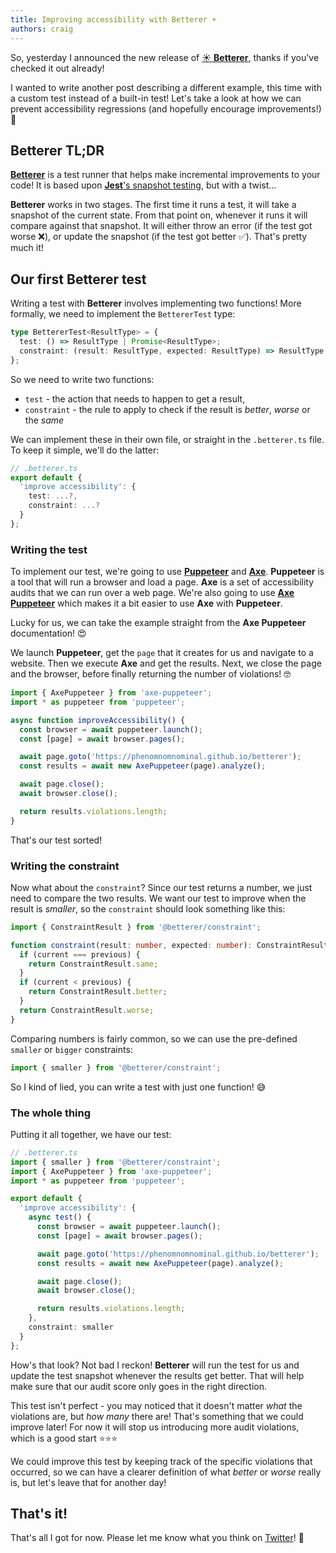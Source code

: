 ```yaml
---
title: Improving accessibility with Betterer ☀️
authors: craig
---
```


So, yesterday I announced the new release of [☀️ **Betterer**](https://dev.to/phenomnominal/betterer-v1-0-0-301b), thanks if you've checked it out already!

I wanted to write another post describing a different example, this time with a custom test instead of a built-in test! Let's take a look at how we can prevent accessibility regressions (and hopefully encourage improvements!) 👀

## **Betterer** TL;DR

[**Betterer**](https://github.com/phenomnomnominal/betterer) is a test runner that helps make incremental improvements to your code! It is based upon [**Jest**'s snapshot testing](https://jestjs.io/docs/en/snapshot-testing), but with a twist...

**Betterer** works in two stages. The first time it runs a test, it will take a snapshot of the current state. From that point on, whenever it runs it will compare against that snapshot. It will either throw an error (if the test got worse ❌), or update the snapshot (if the test got better ✅). That's pretty much it!

<!-- truncate -->

## Our first **Betterer** test

Writing a test with **Betterer** involves implementing two functions! More formally, we need to implement the `BettererTest` type:

```typescript
type BettererTest<ResultType> = {
  test: () => ResultType | Promise<ResultType>;
  constraint: (result: ResultType, expected: ResultType) => ResultType | Promise<ResultType>;
};
```

So we need to write two functions:

- `test` - the action that needs to happen to get a result,
- `constraint` - the rule to apply to check if the result is _better_, _worse_ or the _same_

We can implement these in their own file, or straight in the `.betterer.ts` file. To keep it simple, we'll do the latter:

```typescript
// .betterer.ts
export default {
  'improve accessibility': {
    test: ...?,
    constraint: ...?
  }
};
```

### Writing the test

To implement our test, we're going to use [**Puppeteer**](https://github.com/puppeteer/puppeteer) and [**Axe**](https://github.com/dequelabs/axe-core). **Puppeteer** is a tool that will run a browser and load a page. **Axe** is a set of accessibility audits that we can run over a web page. We're also going to use [**Axe Puppeteer**](https://github.com/dequelabs/axe-puppeteer) which makes it a bit easier to use **Axe** with **Puppeteer**.

Lucky for us, we can take the example straight from the **Axe Puppeteer** documentation! 😍

We launch **Puppeteer**, get the `page` that it creates for us and navigate to a website. Then we execute **Axe** and get the results. Next, we close the page and the browser, before finally returning the number of violations! 🤓

```typescript
import { AxePuppeteer } from 'axe-puppeteer';
import * as puppeteer from 'puppeteer';

async function improveAccessibility() {
  const browser = await puppeteer.launch();
  const [page] = await browser.pages();

  await page.goto('https://phenomnomnominal.github.io/betterer');
  const results = await new AxePuppeteer(page).analyze();

  await page.close();
  await browser.close();

  return results.violations.length;
}
```

That's our test sorted!

### Writing the constraint

Now what about the `constraint`? Since our test returns a number, we just need to compare the two results. We want our test to improve when the result is _smaller_, so the `constraint` should look something like this:

```typescript
import { ConstraintResult } from '@betterer/constraint';

function constraint(result: number, expected: number): ConstraintResult {
  if (current === previous) {
    return ConstraintResult.same;
  }
  if (current < previous) {
    return ConstraintResult.better;
  }
  return ConstraintResult.worse;
}
```

Comparing numbers is fairly common, so we can use the pre-defined `smaller` or `bigger` constraints:

```typescript
import { smaller } from '@betterer/constraint';
```

So I kind of lied, you can write a test with just one function! 😅

### The whole thing

Putting it all together, we have our test:

```typescript
// .betterer.ts
import { smaller } from '@betterer/constraint';
import { AxePuppeteer } from 'axe-puppeteer';
import * as puppeteer from 'puppeteer';

export default {
  'improve accessibility': {
    async test() {
      const browser = await puppeteer.launch();
      const [page] = await browser.pages();

      await page.goto('https://phenomnomnominal.github.io/betterer');
      const results = await new AxePuppeteer(page).analyze();

      await page.close();
      await browser.close();

      return results.violations.length;
    },
    constraint: smaller
  }
};
```

How's that look? Not bad I reckon! **Betterer** will run the test for us and update the test snapshot whenever the results get better. That will help make sure that our audit score only goes in the right direction.

This test isn't perfect - you may noticed that it doesn't matter _what_ the violations are, but _how many_ there are! That's something that we could improve later! For now it will stop us introducing more audit violations, which is a good start ⭐️⭐️⭐️

We could improve this test by keeping track of the specific violations that occurred, so we can have a clearer definition of what _better_ or _worse_ really is, but let's leave that for another day!

## That's it!

That's all I got for now. Please let me know what you think on [Twitter](https://twitter.com/phenomnominal)! 🦄
